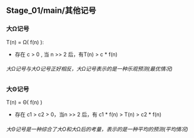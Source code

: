 ## Stage_01/main/其他记号

### 大Ω记号
T(n) = Ω( f(n) ):
* 存在 c > 0 , 当 n >> 2 后，有T(n) > c * f(n)
###### 大Ω记号与大O记号正好相反，大Ω记号表示的是一种乐观预测(最优情况)

### 大Θ记号
T(n) = Θ( f(n) )
* 存在 c1 > c2 > 0，当n >> 2 后，有 c1 * f(n) > T(n) > c2 * f(n)
###### 大Θ记号是一种综合了大O和大Ω后的考量，表示的是一种平均的预测(平均情况)